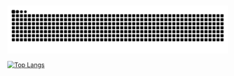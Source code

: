 <picture align="center">
  <source media="(prefers-color-scheme: dark)" srcset="https://raw.githubusercontent.com/keanesc/keanesc/output/github-contribution-grid-snake-dark.svg">
  <source media="(prefers-color-scheme: light)" srcset="https://raw.githubusercontent.com/keanesc/keanesc/output/github-contribution-grid-snake.svg">
  <img alt="github contribution grid snake animation" src="https://raw.githubusercontent.com/keanesc/keanesc/output/github-contribution-grid-snake.svg">
</picture>

[![Top Langs](https://github-readme-stats.vercel.app/api/top-langs/?username=keanesc&hide=php&show_icons=true&theme=tokyonight&langs_count=5&layout=compact)](https://github.com/anuraghazra/github-readme-stats)

